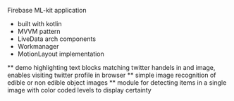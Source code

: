 Firebase ML-kit application 
- built with kotlin
- MVVM pattern
- LiveData arch components
- Workmanager
- MotionLayout implementation


** demo highlighting text blocks matching twitter handels in and image, enables visiting twitter profile in browser
** simple image recognition of edible or non edible object images
** module for detecting items in a single image with color coded levels to display certainty
